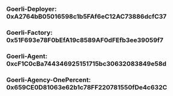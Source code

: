 ### Goerli-Deployer: 0xA2764bB05016598c1b5FAf6eC12AC73886dcfC37
### Goerli-Factory:  0x51F693e78F0bEfA19c8589AF0dFEfb3ee39059f7
### Goerli-Agent:    0xcF1C0cBa744346925151715bc30632083849e58d
### Goerli-Agency-OnePercent:   0x659CE0D81063e62b1c78FF220781550fDe4c632C